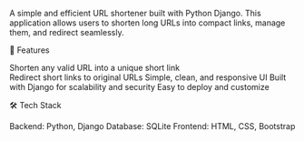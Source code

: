 A simple and efficient URL shortener built with Python Django. This application allows users to shorten long URLs into compact links, manage them, and redirect seamlessly.


🚀 Features

Shorten any valid URL into a unique short link<br>
Redirect short links to original URLs
Simple, clean, and responsive UI
Built with Django for scalability and security
Easy to deploy and customize

🛠️ Tech Stack

Backend: Python, Django
Database: SQLite
Frontend: HTML, CSS, Bootstrap
